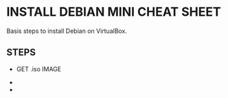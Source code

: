 # INSTALL DEBIAN MINI CHEAT SHEET

Basis steps to install Debian on VirtualBox.

## STEPS

* GET .iso IMAGE

*
*